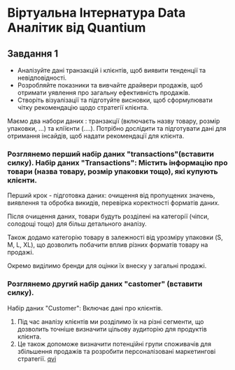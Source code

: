 # Віртуальна Інтернатура Data Аналітик від Quantium

## Завдання 1
- Аналізуйте дані транзакцій і клієнтів, щоб виявити тенденції та невідповідності.
- Розробляйте показники та вивчайте драйвери продажів, щоб отримати уявлення про загальну ефективність продажів.
- Створіть візуалізації та підготуйте висновки, щоб сформулювати чітку рекомендацію щодо стратегії клієнта.


Маємо два набори даних : транзакції (включаєть назву товару, розмір упаковки, ...) та кліїєнти (....). Потрібно дослідити та підготувати дані для отримання інсайдів, щоб надати рекомендації для клієнта. 

### Розглянемо перший набір даних "transactions"(вставити силку). Набір даних "Transactions": Містить інформацію про товари (назва товару, розмір упаковки тощо), які купують клієнти.
<!-- ### Основні кроки:
- Аналіз даних транзакцій: вивчайте купівельні поведінки клієнтів, виявляйте найбільш популярні товари та аналізуйте зміни у попиті.
- Побудова показників продажів: визначайте ключові драйвери, які впливають на рівень продажів, щоб мати чітке уявлення про ефективність продуктів.
- Візуалізація та рекомендації: використовуйте графіки та діаграми для наочного представлення результатів аналізу, формуючи конкретні рекомендації для покращення стратегії клієнта.   -->


Перший крок - підготовка даних: очищення від пропущених значень, виявлення та обробка викидів, перевірка коректності форматів даних.

Після очищення даних, товари будуть розділені на категорії (чіпси, солодощі тощо) для більш детального аналізу. 

Також додамо категорію товару в залежності від урозміру упаковки (S, M, L, XL), що дозволить побачити вплив різних форматів товару на продажі. 

Окремо виділимо бренди для оцінки їх внеску у загальні продажі.




### Розглянемо другий набір даних "castomer" (вставити силку). 
Набір даних "Customer": Включає дані про клієнтів. 
1. Під час аналізу клієнтів ми розділимо їх на різні сегменти, що дозволить точніше визначити цільову аудиторію для продуктів клієнта.
2. Це також допоможе визначити потенційні групи споживачів для збільшення продажів та розробити персоналізовані маркетингові стратегії.
[qvi](qvi_analysis.ipynb)

